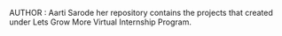AUTHOR : Aarti Sarode her repository contains the projects that created under Lets Grow More Virtual Internship Program.